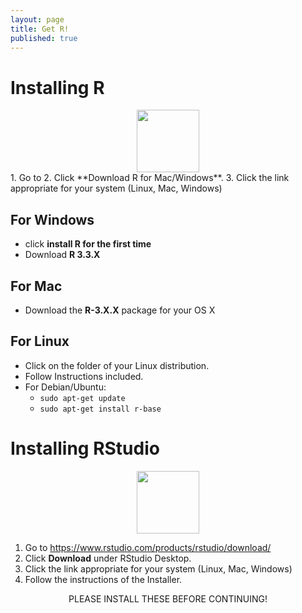 ```yaml
---
layout: page
title: Get R!
published: true
---
```




Installing R
=================

<center>
<img src="https://nambari.github.io/img/r.png" style="height:100px">
</center>
1.  Go to <https://cran.r-project.org/>
2.  Click **Download R for Mac/Windows**.
3.  Click the link appropriate for your system (Linux, Mac, Windows)



For Windows
-----------------

-   click **install R for the first time**
-   Download **R 3.3.X**


For Mac
---------------

-   Download the **R-3.X.X** package for your OS X


For Linux
----------

-   Click on the folder of your Linux distribution.
-   Follow Instructions included.
-   For Debian/Ubuntu:
    -   `sudo apt-get update`
    -   `sudo apt-get install r-base`

Installing RStudio
==================

<center>
<img src="https://nambari.github.io/img/RStudio-Ball.png" style="height:100px">
</center>

1.  Go to <https://www.rstudio.com/products/rstudio/download/>
2.  Click **Download** under RStudio Desktop.
3.  Click the link appropriate for your system (Linux, Mac, Windows)
4.  Follow the instructions of the Installer.

<center>
PLEASE INSTALL THESE BEFORE CONTINUING!
</center>
